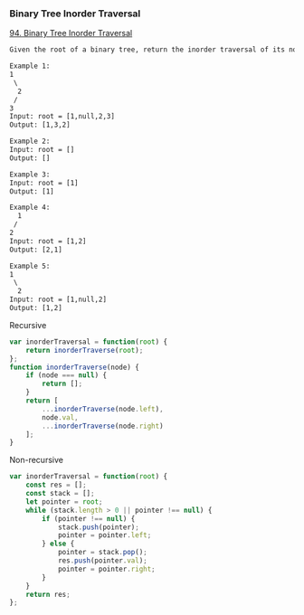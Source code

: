 ### Binary Tree Inorder Traversal
[94. Binary Tree Inorder Traversal](https://leetcode.com/problems/binary-tree-inorder-traversal/)

```html
Given the root of a binary tree, return the inorder traversal of its nodes' values.

Example 1:
1
 \
  2
 / 
3
Input: root = [1,null,2,3]
Output: [1,3,2]

Example 2:
Input: root = []
Output: []

Example 3:
Input: root = [1]
Output: [1]

Example 4:
  1
 /
2
Input: root = [1,2]
Output: [2,1]

Example 5:
1
 \
  2
Input: root = [1,null,2]
Output: [1,2]
```

Recursive

```javascript
var inorderTraversal = function(root) {
    return inorderTraverse(root);
};
function inorderTraverse(node) {
    if (node === null) {
        return [];
    }
    return [
        ...inorderTraverse(node.left),
        node.val,
        ...inorderTraverse(node.right)
    ];
}
```
Non-recursive

```javascript
var inorderTraversal = function(root) {
    const res = [];
    const stack = [];
    let pointer = root;
    while (stack.length > 0 || pointer !== null) {
        if (pointer !== null) {
            stack.push(pointer);
            pointer = pointer.left;
        } else {
            pointer = stack.pop();
            res.push(pointer.val);
            pointer = pointer.right;
        }
    }
    return res;
};
```